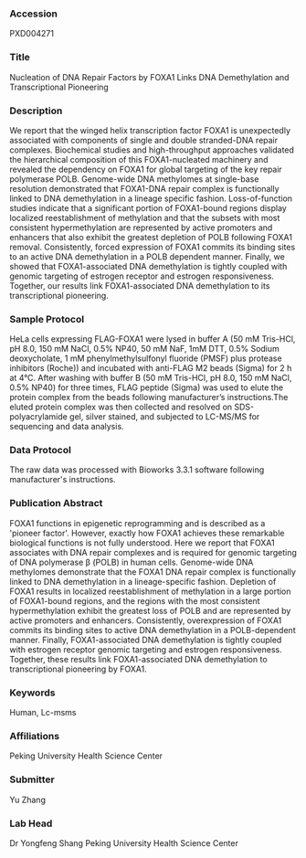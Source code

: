 ### Accession
PXD004271

### Title
Nucleation of DNA Repair Factors by FOXA1 Links DNA Demethylation and Transcriptional Pioneering

### Description
We report that the winged helix transcription factor FOXA1 is unexpectedly associated with components of single and double stranded-DNA repair complexes. Biochemical studies and high-throughput approaches validated the hierarchical composition of this FOXA1-nucleated machinery and revealed the dependency on FOXA1 for global targeting of the key repair polymerase POLB. Genome-wide DNA methylomes at single-base resolution demonstrated that FOXA1-DNA repair complex is functionally linked to DNA demethylation in a lineage specific fashion. Loss-of-function studies indicate that a significant portion of FOXA1-bound regions display localized reestablishment of methylation and that the subsets with most consistent hypermethylation are represented by active promoters and enhancers that also exhibit the greatest depletion of POLB following FOXA1 removal. Consistently, forced expression of FOXA1 commits its binding sites to an active DNA demethylation in a POLB dependent manner. Finally, we showed that FOXA1-associated DNA demethylation is tightly coupled with genomic targeting of estrogen receptor and estrogen responsiveness. Together, our results link FOXA1-associated DNA demethylation to its transcriptional pioneering.

### Sample Protocol
HeLa cells expressing FLAG-FOXA1 were lysed in buffer A (50 mM Tris-HCl, pH 8.0, 150 mM NaCl, 0.5% NP40, 50 mM NaF, 1mM DTT, 0.5% Sodium deoxycholate, 1 mM phenylmethylsulfonyl fluoride (PMSF) plus protease inhibitors (Roche)) and incubated with anti-FLAG M2 beads (Sigma) for 2 h at 4°C. After washing with buffer B (50 mM Tris-HCl, pH 8.0, 150 mM NaCl, 0.5% NP40) for three times, FLAG peptide (Sigma) was used to elute the protein complex from the beads following manufacturer’s instructions.The eluted protein complex was then collected and resolved on SDS-polyacrylamide gel, silver stained, and subjected to LC-MS/MS for sequencing and data analysis.

### Data Protocol
The raw data was processed with Bioworks 3.3.1 software following manufacturer's instructions.

### Publication Abstract
FOXA1 functions in epigenetic reprogramming and is described as a 'pioneer factor'. However, exactly how FOXA1 achieves these remarkable biological functions is not fully understood. Here we report that FOXA1 associates with DNA repair complexes and is required for genomic targeting of DNA polymerase &#x3b2; (POLB) in human cells. Genome-wide DNA methylomes demonstrate that the FOXA1 DNA repair complex is functionally linked to DNA demethylation in a lineage-specific fashion. Depletion of FOXA1 results in localized reestablishment of methylation in a large portion of FOXA1-bound regions, and the regions with the most consistent hypermethylation exhibit the greatest loss of POLB and are represented by active promoters and enhancers. Consistently, overexpression of FOXA1 commits its binding sites to active DNA demethylation in a POLB-dependent manner. Finally, FOXA1-associated DNA demethylation is tightly coupled with estrogen receptor genomic targeting and estrogen responsiveness. Together, these results link FOXA1-associated DNA demethylation to transcriptional pioneering by FOXA1.

### Keywords
Human, Lc-msms

### Affiliations
Peking University Health Science Center

### Submitter
Yu Zhang

### Lab Head
Dr Yongfeng Shang
Peking University Health Science Center


